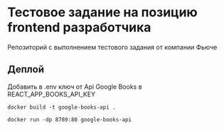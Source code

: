 # Тестовое задание на позицию frontend разработчика

Репозиторий с выполнением тестового задания от компании Фьюче

## Деплой

Добавить в .env ключ от Api Google Books в REACT_APP_BOOKS_API_KEY

```
docker build -t google-books-api .

docker run -dp 8789:80 google-books-api
```